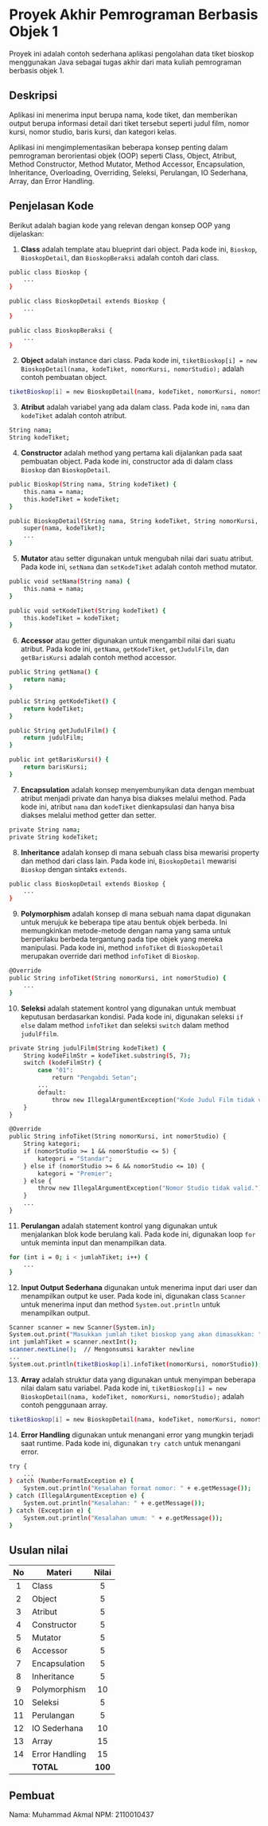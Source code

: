 # Proyek Akhir Pemrograman Berbasis Objek 1

Proyek ini adalah contoh sederhana aplikasi pengolahan data tiket bioskop menggunakan Java sebagai tugas akhir dari mata kuliah pemrograman berbasis objek 1.

## Deskripsi

Aplikasi ini menerima input berupa nama, kode tiket, dan memberikan output berupa informasi detail dari tiket tersebut seperti judul film, nomor kursi, nomor studio, baris kursi, dan kategori kelas.

Aplikasi ini mengimplementasikan beberapa konsep penting dalam pemrograman berorientasi objek (OOP) seperti Class, Object, Atribut, Method Constructor, Method Mutator, Method Accessor, Encapsulation, Inheritance, Overloading, Overriding, Seleksi, Perulangan, IO Sederhana, Array, dan Error Handling.

## Penjelasan Kode

Berikut adalah bagian kode yang relevan dengan konsep OOP yang dijelaskan:

1. **Class** adalah template atau blueprint dari object. Pada kode ini, `Bioskop`, `BioskopDetail`, dan `BioskopBeraksi` adalah contoh dari class.

```bash
public class Bioskop {
    ...
}

public class BioskopDetail extends Bioskop {
    ...
}

public class BioskopBeraksi {
    ...
}

```

2. **Object** adalah instance dari class. Pada kode ini, `tiketBioskop[i] = new BioskopDetail(nama, kodeTiket, nomorKursi, nomorStudio);` adalah contoh pembuatan object.

```bash
tiketBioskop[i] = new BioskopDetail(nama, kodeTiket, nomorKursi, nomorStudio);
```

3. **Atribut** adalah variabel yang ada dalam class. Pada kode ini, `nama` dan `kodeTiket` adalah contoh atribut.

```bash
String nama;
String kodeTiket;
```

4. **Constructor** adalah method yang pertama kali dijalankan pada saat pembuatan object. Pada kode ini, constructor ada di dalam class `Bioskop` dan `BioskopDetail`.

```bash
public Bioskop(String nama, String kodeTiket) {
    this.nama = nama;
    this.kodeTiket = kodeTiket;
}

public BioskopDetail(String nama, String kodeTiket, String nomorKursi, int nomorStudio) {
    super(nama, kodeTiket);
    ...
}
```

5. **Mutator** atau setter digunakan untuk mengubah nilai dari suatu atribut. Pada kode ini, `setNama` dan `setKodeTiket` adalah contoh method mutator.

```bash
public void setNama(String nama) {
    this.nama = nama;
}

public void setKodeTiket(String kodeTiket) {
    this.kodeTiket = kodeTiket;
}
```

6. **Accessor** atau getter digunakan untuk mengambil nilai dari suatu atribut. Pada kode ini, `getNama`, `getKodeTiket`, `getJudulFilm`, dan `getBarisKursi` adalah contoh method accessor.

```bash
public String getNama() {
    return nama;
}

public String getKodeTiket() {
    return kodeTiket;
}

public String getJudulFilm() {
    return judulFilm;
}

public int getBarisKursi() {
    return barisKursi;
}

```

7. **Encapsulation** adalah konsep menyembunyikan data dengan membuat atribut menjadi private dan hanya bisa diakses melalui method. Pada kode ini, atribut `nama` dan `kodeTiket` dienkapsulasi dan hanya bisa diakses melalui method getter dan setter.

```bash
private String nama;
private String kodeTiket;
```

8. **Inheritance** adalah konsep di mana sebuah class bisa mewarisi property dan method dari class lain. Pada kode ini, `BioskopDetail` mewarisi `Bioskop` dengan sintaks `extends`.

```bash
public class BioskopDetail extends Bioskop {
    ...
}
```

9. **Polymorphism** adalah konsep di mana sebuah nama dapat digunakan untuk merujuk ke beberapa tipe atau bentuk objek berbeda. Ini memungkinkan metode-metode dengan nama yang sama untuk berperilaku berbeda tergantung pada tipe objek yang mereka manipulasi. Pada kode ini, method `infoTiket` di `BioskopDetail` merupakan override dari method `infoTiket` di `Bioskop`.

```bash
@Override
public String infoTiket(String nomorKursi, int nomorStudio) {
    ...
}
```

10. **Seleksi** adalah statement kontrol yang digunakan untuk membuat keputusan berdasarkan kondisi. Pada kode ini, digunakan seleksi `if else` dalam method `infoTiket` dan seleksi `switch` dalam method `judulFfilm`.

```bash
private String judulFilm(String kodeTiket) {
    String kodeFilmStr = kodeTiket.substring(5, 7);
    switch (kodeFilmStr) {
        case "01":
            return "Pengabdi Setan";
        ...
        default:
            throw new IllegalArgumentException("Kode Judul Film tidak valid.");
    }
}

@Override
public String infoTiket(String nomorKursi, int nomorStudio) {
    String kategori;
    if (nomorStudio >= 1 && nomorStudio <= 5) {
        kategori = "Standar";
    } else if (nomorStudio >= 6 && nomorStudio <= 10) {
        kategori = "Premier";
    } else {
        throw new IllegalArgumentException("Nomor Studio tidak valid.");
    }
    ...
}
```

11. **Perulangan** adalah statement kontrol yang digunakan untuk menjalankan blok kode berulang kali. Pada kode ini, digunakan loop `for` untuk meminta input dan menampilkan data.

```bash
for (int i = 0; i < jumlahTiket; i++) {
    ...
}
```

12. **Input Output Sederhana** digunakan untuk menerima input dari user dan menampilkan output ke user. Pada kode ini, digunakan class `Scanner` untuk menerima input dan method `System.out.println` untuk menampilkan output.

```bash
Scanner scanner = new Scanner(System.in);
System.out.print("Masukkan jumlah tiket bioskop yang akan dimasukkan: ");
int jumlahTiket = scanner.nextInt();
scanner.nextLine();  // Mengonsumsi karakter newline
...
System.out.println(tiketBioskop[i].infoTiket(nomorKursi, nomorStudio));

```

13. **Array** adalah struktur data yang digunakan untuk menyimpan beberapa nilai dalam satu variabel. Pada kode ini, `tiketBioskop[i] = new BioskopDetail(nama, kodeTiket, nomorKursi, nomorStudio);` adalah contoh penggunaan array.

```bash
tiketBioskop[i] = new BioskopDetail(nama, kodeTiket, nomorKursi, nomorStudio);
```

14. **Error Handling** digunakan untuk menangani error yang mungkin terjadi saat runtime. Pada kode ini, digunakan `try catch` untuk menangani error.

```bash
try {
    ...
} catch (NumberFormatException e) {
    System.out.println("Kesalahan format nomor: " + e.getMessage());
} catch (IllegalArgumentException e) {
    System.out.println("Kesalahan: " + e.getMessage());
} catch (Exception e) {
    System.out.println("Kesalahan umum: " + e.getMessage());
}
```

## Usulan nilai

| No  | Materi         |  Nilai  |
| :-: | -------------- | :-----: |
|  1  | Class          |    5    |
|  2  | Object         |    5    |
|  3  | Atribut        |    5    |
|  4  | Constructor    |    5    |
|  5  | Mutator        |    5    |
|  6  | Accessor       |    5    |
|  7  | Encapsulation  |    5    |
|  8  | Inheritance    |    5    |
|  9  | Polymorphism   |   10    |
| 10  | Seleksi        |    5    |
| 11  | Perulangan     |    5    |
| 12  | IO Sederhana   |   10    |
| 13  | Array          |   15    |
| 14  | Error Handling |   15    |
|     | **TOTAL**      | **100** |

## Pembuat

Nama: Muhammad Akmal
NPM: 2110010437
